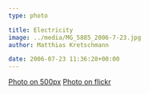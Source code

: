 ```yaml
---
type: photo

title: Electricity
image: ../media/MG_5885_2006-7-23.jpg
author: Matthias Kretschmann

date: 2006-07-23 11:36:28+00:00
---
```


[Photo on 500px](http://500px.com/photo/5629510) [Photo on flickr](http://www.flickr.com/photos/krema/6965105709)
